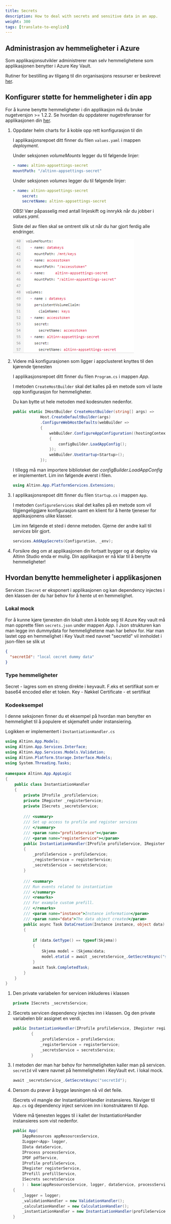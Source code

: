 ```yaml
---
title: Secrets
description: How to deal with secrets and sensitive data in an app.
weight: 300
tags: [translate-to-english]
---
```


## Administrasjon av hemmeligheter i Azure

Som applikasjonsutvikler administrerer man selv hemmelighetene som applikasjonen benytter i Azure Key Vault.

Rutiner for bestilling av tilgang til din organisasjons ressurser er beskrevet [her](../../../getting-started/access-management/apps/).

## Konfigurer støtte for hemmeligheter i din app

For å kunne benytte hemmeligheter i din applikasjon må du bruke nugetversjon >= 1.2.2.
Se hvordan du oppdaterer nugetreferanser for applikasjonen din [her](../update/#nuget-pakker).

1. Oppdater helm charts for å koble opp rett konfigurasjon til din

    I applikasjonsrepoet ditt finner du filen `values.yaml` i mappen _deployment_.

    Under seksjonen _volumeMounts_ legger du til følgende linjer:

    ```yaml
    - name: altinn-appsettings-secret
    mountPath: "/altinn-appsettings-secret"
    ```

    Under seksjonen _volumes_ legger du til følgende linjer:

    ```yaml
    - name: altinn-appsettings-secret
        secret:
        secretName: altinn-appsettings-secret
    ```

    OBS! Vær påpasselig med antall linjeskift og innrykk når du jobber i _values.yaml_.

    Siste del av filen skal se omtrent slik ut når du har gjort ferdig alle endringer.

    ![Steg 1](yaml.png)

2. Videre må konfigurasjonen som ligger i appclusteret knyttes til den kjørende tjenesten

    I applikasjonsrepoet ditt finner du filen `Program.cs` i mappen _App_.

    I metoden `CreateHostBuilder` skal det kalles på en metode som vil laste opp konfigurasjon for hemmeligheter.

    Du kan bytte ut hele metoden med kodesnuten nedenfor.

    ```cs
    public static IHostBuilder CreateHostBuilder(string[] args) =>
                Host.CreateDefaultBuilder(args)
                .ConfigureWebHostDefaults(webBuilder =>
                {
                    webBuilder.ConfigureAppConfiguration((hostingContext, configBuilder) =>
                    {
                        configBuilder.LoadAppConfig();
                    });
                    webBuilder.UseStartup<Startup>();
                });
    ```

    I tillegg må man importere biblioteket der _configBuilder.LoadAppConfig_ er implementert.
    Lim inn følgende øverst i filen.

    ```cs
    using Altinn.App.PlatformServices.Extensions;
    ```

3. I applikasjonsrepoet ditt finner du filen `Startup.cs` i mappen `App`.

    I metoden `ConfigureServices` skal det kalles på en metode som vil tilgjengeliggjøre konfigurasjon samt en klient for å hente tjeneser
    for applikasjonens ulike klasser.

    Lim inn følgende et sted i denne metoden. Gjerne der andre kall til _services_ blir gjort.

    ```cs
    services.AddAppSecrets(Configuration, _env);
    ```

4. Forsikre deg om at applikasjonen din fortsatt bygger og at deploy via Altinn Studio enda er mulig.
    Din applikasjon er nå klar til å benytte hemmeligheter!

## Hvordan benytte hemmeligheter i applikasjonen

Servicen `ISecret` er eksponert i applikasjonen og kan dependency injectes
i den klassen der du har behov for å hente ut en hemmelighet.

### Lokal mock

For å kunne kjøre tjenesten din lokalt uten å koble seg til Azure Key vault
må man opprette filen `secrets.json` under mappen _App_.
I Json strukturen kan man legge inn dummydata for hemmelighetene man har behov for.
Har man lastet opp en hemmelighet i Key Vault med navnet "secretId" vil innholdet i json-filen se slik ut

```json
{
  "secretId": "local cecret dummy data"
}
```

### Type hemmeligheter

Secret - lagres som en streng direkte i keyvault. F.eks et sertifikat som er base64 encoded eller et token.
Key - Nøkkel
Certificate - et sertifikat

### Kodeeksempel

I denne seksjonen finner du et eksempel på hvordan man benytter en hemmelighet
til å populere et skjemafelt under instansiering.

Logikken er implementert i `InstantiationHandler.cs`

```cs
using Altinn.App.Models;
using Altinn.App.Services.Interface;
using Altinn.App.Services.Models.Validation;
using Altinn.Platform.Storage.Interface.Models;
using System.Threading.Tasks;

namespace Altinn.App.AppLogic
{
    public class InstantiationHandler
    {
        private IProfile _profileService;
        private IRegister _registerService;
        private ISecrets _secretsService;

        /// <summary>
        /// Set up access to profile and register services
        /// </summary>
        /// <param name="profileService"></param>
        /// <param name="registerService"></param>
        public InstantiationHandler(IProfile profileService, IRegister registerService, ISecrets secretsService)
        {
            _profileService = profileService;
            _registerService = registerService;
            _secretsService = secretsService;
        }

        /// <summary>
        /// Run events related to instantiation
        /// </summary>
        /// <remarks>
        /// For example custom prefill.
        /// </remarks>
        /// <param name="instance">Instance information</param>
        /// <param name="data">The data object created</param>
        public async Task DataCreation(Instance instance, object data)
        {

            if (data.GetType() == typeof(Skjema))
            {
                Skjema model = (Skjema)data;
                model.etatid = await _secretsService_.GetSecretAsync("secretId");
            }
            await Task.CompletedTask;
        }
    }
}
```

1. Den private variabelen for servicen inkluderes i klassen

    ```cs
    private ISecrets _secretsService;
    ```

2. ISecrets servicen dependency injectes inn i klassen. Og den private variabelen blir assignet en verdi.

    ```cs
    public InstantiationHandler(IProfile profileService, IRegister registerService, ISecrets secretsService)
            {
                _profileService = profileService;
                _registerService = registerService;
                _secretsService = secretsService;
            }

    ```

3. I metoden der man har behov for hemmeligheten kaller man på servicen.
    `secretId` vil være navnet på hemmeligheten i KeyVault evt. i lokal mock.

    ```cs
    await _secretsService_.GetSecretAsync("secretId");
    ```

4. Dersom du prøver å bygge løsningen nå vil det feile.

    ISecrets vil mangle der InstantiationHandler instansieres. Naviger til `App.cs`
    og dependency inject servicen inn i konstruktøren til App.

    Videre må tjenesten legges til i kallet der InstantiationHandler instansieres som vist nedenfor.

    ```cs
    public App(
        IAppResources appResourcesService,
        ILogger<App> logger,
        IData dataService,
        IProcess processService,
        IPDF pdfService,
        IProfile profileService,
        IRegister registerService,
        IPrefill prefillService,
        ISecrets secretsService
        ) : base(appResourcesService, logger, dataService, processService, pdfService, prefillService)
    {
        _logger = logger;
        _validationHandler = new ValidationHandler();
        _calculationHandler = new CalculationHandler();
        _instantiationHandler = new InstantiationHandler(profileService, registerService, secretsService);
    }
    ```
